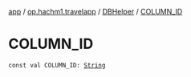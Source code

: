 [app](../../index.md) / [op.hachm1.travelapp](../index.md) / [DBHelper](index.md) / [COLUMN_ID](./-c-o-l-u-m-n_-i-d.md)

# COLUMN_ID

`const val COLUMN_ID: `[`String`](https://kotlinlang.org/api/latest/jvm/stdlib/kotlin/-string/index.html)